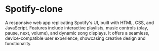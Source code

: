 # Spotify-clone
A responsive web app replicating Spotify's UI, built with HTML, CSS, and JavaScript. Features include interactive playlists, music controls (play, pause, next, volume), and dynamic song displays. It offers a seamless, device-compatible user experience, showcasing creative design and functionality.
